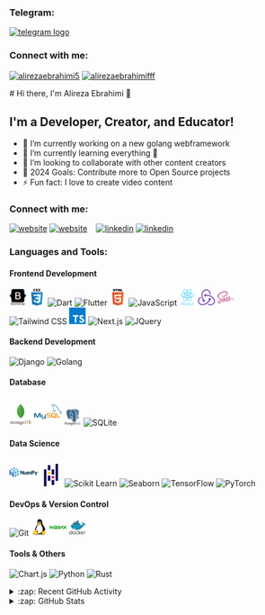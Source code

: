 
<h3 align="left">Telegram:</h3>
<div align="left">
  <a href="https://t.me/ebrahimi458" target="_blank">
    <img src="https://raw.githubusercontent.com/maurodesouza/profile-readme-generator/master/src/assets/icons/social/telegram/default.svg" width="52" height="40" alt="telegram logo"  />
  </a>
</div>

<h3 align="left">Connect with me:</h3>
<p align="left">
<a href="https://linkedin.com/in/alirezaebrahimi5" target="blank"><img align="center" src="https://raw.githubusercontent.com/rahuldkjain/github-profile-readme-generator/master/src/images/icons/Social/linked-in-alt.svg" alt="alirezaebrahimi5" height="30" width="40" /></a>
<a href="https://kaggle.com/alirezaebrahimifff" target="blank"><img align="center" src="https://raw.githubusercontent.com/rahuldkjain/github-profile-readme-generator/master/src/images/icons/Social/kaggle.svg" alt="alirezaebrahimifff" height="30" width="40" /></a>
</p>
# Hi there, I'm Alireza Ebrahimi 👋

## I'm a Developer, Creator, and Educator!

- 🔭 I’m currently working on a new golang webframework
- 🌱 I’m currently learning everything 🤣
- 👯 I’m looking to collaborate with other content creators
- 🥅 2024 Goals: Contribute more to Open Source projects
- ⚡ Fun fact: I love to create video content

### Connect with me:

[![website](./img/globe-light.svg)](https://alirezaebrahimi5.github.io#gh-light-mode-only)
[![website](./img/globe-dark.svg)](https://alirezaebrahimi5.github.io#gh-dark-mode-only)
&nbsp;&nbsp;
[![linkedin](./img/linkedin-light.svg)](https://linkedin.com/in/alirezaebrahimi5#gh-light-mode-only)
[![linkedin](./img/linkedin-dark.svg)](https://linkedin.com/in/alirezaebrahimi5#gh-dark-mode-only)
### Languages and Tools:

#### Frontend Development
<p>
  <img src="https://raw.githubusercontent.com/devicons/devicon/master/icons/bootstrap/bootstrap-plain-wordmark.svg" alt="Bootstrap" width="30" height="30"/>
  <img src="https://raw.githubusercontent.com/devicons/devicon/master/icons/css3/css3-original-wordmark.svg" alt="CSS3" width="30" height="30"/>
  <img src="https://www.vectorlogo.zone/logos/dartlang/dartlang-icon.svg" alt="Dart" width="30" height="30"/>
  <img src="https://www.vectorlogo.zone/logos/flutterio/flutterio-icon.svg" alt="Flutter" width="30" height="30"/>
  <img src="https://raw.githubusercontent.com/devicons/devicon/master/icons/html5/html5-original-wordmark.svg" alt="HTML5" width="30" height="30"/>
  <img src="https://raw.githubusercontent.com/jmnote/z-icons/master/svg/javascript.svg" alt="JavaScript" width="30" height="30"/>
  <img src="https://raw.githubusercontent.com/devicons/devicon/master/icons/react/react-original-wordmark.svg" alt="React" width="30" height="30"/>
  <img src="https://raw.githubusercontent.com/devicons/devicon/master/icons/redux/redux-original.svg" alt="Redux" width="30" height="30"/>
  <img src="https://raw.githubusercontent.com/devicons/devicon/master/icons/sass/sass-original.svg" alt="Sass" width="30" height="30"/>
  <img src="https://www.vectorlogo.zone/logos/tailwindcss/tailwindcss-icon.svg" alt="Tailwind CSS" width="30" height="30"/>
  <img src="https://raw.githubusercontent.com/devicons/devicon/master/icons/typescript/typescript-original.svg" alt="TypeScript" width="30" height="30"/>
  <img src="https://cdn.jsdelivr.net/gh/devicons/devicon/icons/nextjs/nextjs-original.svg" alt="Next.js" width="40" height="40" style="background-color: white;"/>
  <img src="https://cdn.jsdelivr.net/gh/devicons/devicon/icons/jquery/jquery-original-wordmark.svg" alt="JQuery" width="40" height="40" style="background-color: white;"/>
</p>

#### Backend Development
<p>
  <img src="https://cdn.worldvectorlogo.com/logos/django.svg" alt="Django" width="30" height="30"/>
  <img src="https://raw.githubusercontent.com/jmnote/z-icons/master/svg/go.svg" alt="Golang" width="30" height="30"/>
</p>

#### Database
<p>
  <img src="https://raw.githubusercontent.com/devicons/devicon/master/icons/mongodb/mongodb-original-wordmark.svg" alt="MongoDB" width="40" height="40"/>
  <img src="https://raw.githubusercontent.com/devicons/devicon/master/icons/mysql/mysql-original-wordmark.svg" alt="MySQL" width="50" height="50"/>
  <img src="https://raw.githubusercontent.com/devicons/devicon/master/icons/postgresql/postgresql-original-wordmark.svg" alt="PostgreSQL" width="30" height="30"/>
  <img src="https://www.vectorlogo.zone/logos/sqlite/sqlite-icon.svg" alt="SQLite" width="30" height="30"/>
</p>

#### Data Science
<p>
  <img src="https://raw.githubusercontent.com/devicons/devicon/master/icons/numpy/numpy-original-wordmark.svg" alt="NumPy" width="50" height="50"/>
  <img src="https://raw.githubusercontent.com/devicons/devicon/2ae2a900d2f041da66e950e4d48052658d850630/icons/pandas/pandas-original.svg" alt="Pandas" width="40" height="40"/>
  <img src="https://upload.wikimedia.org/wikipedia/commons/0/05/Scikit_learn_logo_small.svg" alt="Scikit Learn" width="35" height="35"/>
  <img src="https://seaborn.pydata.org/_images/logo-mark-lightbg.svg" alt="Seaborn" width="30" height="30"/>
  <img src="https://www.vectorlogo.zone/logos/tensorflow/tensorflow-icon.svg" alt="TensorFlow" width="30" height="30"/>
  <img src="https://www.vectorlogo.zone/logos/pytorch/pytorch-icon.svg" alt="PyTorch" width="30" height="30"/>
</p>

#### DevOps & Version Control
<p>
  <img src="https://raw.githubusercontent.com/jmnote/z-icons/master/svg/git.svg" alt="Git" width="30" height="30"/>
  <img src="https://raw.githubusercontent.com/devicons/devicon/master/icons/linux/linux-original.svg" alt="Linux" width="30" height="30"/>
  <img src="https://raw.githubusercontent.com/devicons/devicon/master/icons/nginx/nginx-original.svg" alt="NGINX" width="30" height="30"/>
  <img src="https://raw.githubusercontent.com/devicons/devicon/master/icons/docker/docker-original-wordmark.svg" alt="Docker" width="30" height="30"/>
</p>

#### Tools & Others
<p>
  <img src="https://www.chartjs.org/media/logo-title.svg" alt="Chart.js" width="40" height="40"/>
  <img src="https://raw.githubusercontent.com/jmnote/z-icons/master/svg/python.svg" alt="Python" width="30" height="30"/>
  <img src="https://cdn.jsdelivr.net/gh/devicons/devicon/icons/rust/rust-plain.svg" alt="Rust" width="40" height="40" style="background-color: white;"/>
</p>

<details>
  <summary>:zap: Recent GitHub Activity</summary>
  
  <!--START_SECTION:activity-->
1. 🗣 Commented on [#60](#) in [repo-name](#)
2. ❗️ Opened issue [#259](#) in [repo-name](#)
3. 🎉 Merged PR [#204](#) in [repo-name](#)
4. 💪 Opened PR [#204](#) in [repo-name](#)
<!--END_SECTION:activity-->

</details>

<details>
  <summary>:zap: GitHub Stats</summary>

<picture>
  <source
    srcset="https://github-readme-stats.vercel.app/api?username=alirezaebrahimi5&show_icons=true&theme=dark"
    media="(prefers-color-scheme: dark)"
  />
  <source
    srcset="https://github-readme-stats.vercel.app/api?username=alirezaebrahimi5&show_icons=true"
    media="(prefers-color-scheme: light), (prefers-color-scheme: no-preference)"
  />
  <img src="https://github-readme-stats.vercel.app/api?username=alirezaebrahimi5&show_icons=true" />
</picture>

</details>

[website]: https://are.github.io
[linkedin]: https://linkedin.com/in/alirezaebrahimi5


